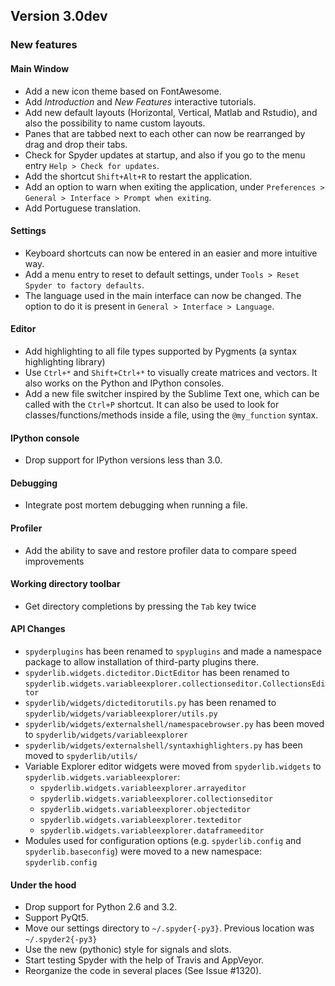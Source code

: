 ## Version 3.0dev

### New features

#### Main Window
  
* Add a new icon theme based on FontAwesome.
* Add *Introduction* and *New Features* interactive tutorials.
* Add new default layouts (Horizontal, Vertical, Matlab and Rstudio), and also the possibility to name custom layouts.
* Panes that are tabbed next to each other can now be rearranged by drag and drop their tabs.
* Check for Spyder updates at startup, and also if you go to the menu entry `Help > Check for updates`.
* Add the shortcut `Shift+Alt+R` to restart the application.
* Add an option to warn when exiting the application, under `Preferences > General > Interface > Prompt when exiting`.
* Add Portuguese translation.

#### Settings
* Keyboard shortcuts can now be entered in an easier and more intuitive way.
* Add a menu entry to reset to default settings, under `Tools > Reset Spyder to factory defaults`.
* The language used in the main interface can now be changed. The option to do it is present in `General > Interface > Language`.

#### Editor
* Add highlighting to all file types supported by Pygments (a syntax highlighting library)
* Use `Ctrl+*` and `Shift+Ctrl+*` to visually create matrices and vectors. It also works on the Python and IPython consoles.
* Add a new file switcher inspired by the Sublime Text one, which can be called with the `Ctrl+P` shortcut. It can also be used to look for classes/functions/methods inside a file, using the `@my_function` syntax.

#### IPython console
* Drop support for IPython versions less than 3.0.

#### Debugging
* Integrate post mortem debugging when running a file.

#### Profiler
* Add the ability to save and restore profiler data to compare speed improvements

#### Working directory toolbar
* Get directory completions by pressing the `Tab` key twice

#### API Changes
* `spyderplugins` has been renamed to `spyplugins` and made a namespace package to allow
installation of third-party plugins there.
* `spyderlib.widgets.dicteditor.DictEditor` has been renamed to
`spyderlib.widgets.variableexplorer.collectionseditor.CollectionsEditor`
* `spyderlib/widgets/dicteditorutils.py` has been renamed to
`spyderlib/widgets/variableexplorer/utils.py`
* `spyderlib/widgets/externalshell/namespacebrowser.py` has been moved to
`spyderlib/widgets/variableexplorer`
* `spyderlib/widgets/externalshell/syntaxhighlighters.py` has been moved to
`spyderlib/utils/`
* Variable Explorer editor widgets were moved from `spyderlib.widgets`
to `spyderlib.widgets.variableexplorer`:
    * `spyderlib.widgets.variableexplorer.arrayeditor`
    * `spyderlib.widgets.variableexplorer.collectionseditor`
    * `spyderlib.widgets.variableexplorer.objecteditor`
    * `spyderlib.widgets.variableexplorer.texteditor`
    * `spyderlib.widgets.variableexplorer.dataframeeditor`
* Modules used for configuration options (e.g. `spyderlib.config` and
`spyderlib.baseconfig`) were moved to a new namespace: `spyderlib.config`

#### Under the hood
* Drop support for Python 2.6 and 3.2.
* Support PyQt5.
* Move our settings directory to `~/.spyder{-py3}`. Previous location was `~/.spyder2{-py3}`
* Use the new (pythonic) style for signals and slots.
* Start testing Spyder with the help of Travis and AppVeyor.
* Reorganize the code in several places (See Issue #1320).